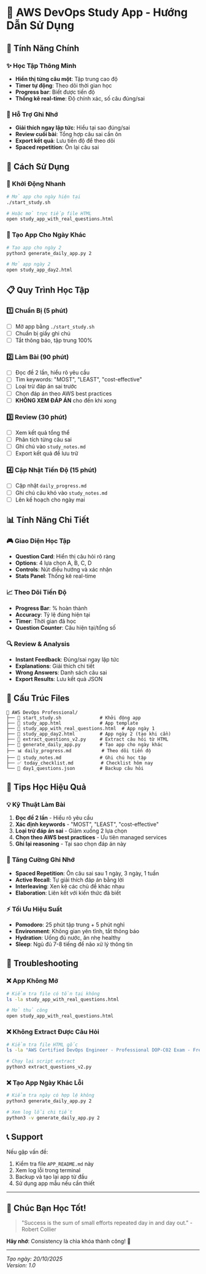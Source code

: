 # 🚀 AWS DevOps Study App - Hướng Dẫn Sử Dụng

## 📱 Tính Năng Chính

### ✨ Học Tập Thông Minh
- **Hiển thị từng câu một**: Tập trung cao độ
- **Timer tự động**: Theo dõi thời gian học
- **Progress bar**: Biết được tiến độ
- **Thống kê real-time**: Độ chính xác, số câu đúng/sai

### 🧠 Hỗ Trợ Ghi Nhớ
- **Giải thích ngay lập tức**: Hiểu tại sao đúng/sai
- **Review cuối bài**: Tổng hợp câu sai cần ôn
- **Export kết quả**: Lưu tiến độ để theo dõi
- **Spaced repetition**: Ôn lại câu sai

## 🎯 Cách Sử Dụng

### 🚀 Khởi Động Nhanh
```bash
# Mở app cho ngày hiện tại
./start_study.sh

# Hoặc mở trực tiếp file HTML
open study_app_with_real_questions.html
```

### 📅 Tạo App Cho Ngày Khác
```bash
# Tạo app cho ngày 2
python3 generate_daily_app.py 2

# Mở app ngày 2
open study_app_day2.html
```

## 📋 Quy Trình Học Tập

### 1️⃣ Chuẩn Bị (5 phút)
- [ ] Mở app bằng `./start_study.sh`
- [ ] Chuẩn bị giấy ghi chú
- [ ] Tắt thông báo, tập trung 100%

### 2️⃣ Làm Bài (90 phút)
- [ ] Đọc đề 2 lần, hiểu rõ yêu cầu
- [ ] Tìm keywords: "MOST", "LEAST", "cost-effective"
- [ ] Loại trừ đáp án sai trước
- [ ] Chọn đáp án theo AWS best practices
- [ ] **KHÔNG XEM ĐÁP ÁN** cho đến khi xong

### 3️⃣ Review (30 phút)
- [ ] Xem kết quả tổng thể
- [ ] Phân tích từng câu sai
- [ ] Ghi chú vào `study_notes.md`
- [ ] Export kết quả để lưu trữ

### 4️⃣ Cập Nhật Tiến Độ (15 phút)
- [ ] Cập nhật `daily_progress.md`
- [ ] Ghi chú câu khó vào `study_notes.md`
- [ ] Lên kế hoạch cho ngày mai

## 📊 Tính Năng Chi Tiết

### 🎮 Giao Diện Học Tập
- **Question Card**: Hiển thị câu hỏi rõ ràng
- **Options**: 4 lựa chọn A, B, C, D
- **Controls**: Nút điều hướng và xác nhận
- **Stats Panel**: Thống kê real-time

### 📈 Theo Dõi Tiến Độ
- **Progress Bar**: % hoàn thành
- **Accuracy**: Tỷ lệ đúng hiện tại
- **Timer**: Thời gian đã học
- **Question Counter**: Câu hiện tại/tổng số

### 🔍 Review & Analysis
- **Instant Feedback**: Đúng/sai ngay lập tức
- **Explanations**: Giải thích chi tiết
- **Wrong Answers**: Danh sách câu sai
- **Export Results**: Lưu kết quả JSON

## 📁 Cấu Trúc Files

```
📂 AWS DevOps Professional/
├── 🚀 start_study.sh              # Khởi động app
├── 📱 study_app.html              # App template
├── 📱 study_app_with_real_questions.html  # App ngày 1
├── 📱 study_app_day2.html         # App ngày 2 (tạo khi cần)
├── 🔧 extract_questions_v2.py     # Extract câu hỏi từ HTML
├── 🔧 generate_daily_app.py       # Tạo app cho ngày khác
├── 📊 daily_progress.md           # Theo dõi tiến độ
├── 📝 study_notes.md              # Ghi chú học tập
├── ✅ today_checklist.md          # Checklist hôm nay
└── 📄 day1_questions.json         # Backup câu hỏi
```

## 🎯 Tips Học Hiệu Quả

### 💡 Kỹ Thuật Làm Bài
1. **Đọc đề 2 lần** - Hiểu rõ yêu cầu
2. **Xác định keywords** - "MOST", "LEAST", "cost-effective"
3. **Loại trừ đáp án sai** - Giảm xuống 2 lựa chọn
4. **Chọn theo AWS best practices** - Ưu tiên managed services
5. **Ghi lại reasoning** - Tại sao chọn đáp án này

### 🧠 Tăng Cường Ghi Nhớ
- **Spaced Repetition**: Ôn câu sai sau 1 ngày, 3 ngày, 1 tuần
- **Active Recall**: Tự giải thích đáp án bằng lời
- **Interleaving**: Xen kẽ các chủ đề khác nhau
- **Elaboration**: Liên kết với kiến thức đã biết

### ⚡ Tối Ưu Hiệu Suất
- **Pomodoro**: 25 phút tập trung + 5 phút nghỉ
- **Environment**: Không gian yên tĩnh, tắt thông báo
- **Hydration**: Uống đủ nước, ăn nhẹ healthy
- **Sleep**: Ngủ đủ 7-8 tiếng để não xử lý thông tin

## 🔧 Troubleshooting

### ❌ App Không Mở
```bash
# Kiểm tra file có tồn tại không
ls -la study_app_with_real_questions.html

# Mở thủ công
open study_app_with_real_questions.html
```

### ❌ Không Extract Được Câu Hỏi
```bash
# Kiểm tra file HTML gốc
ls -la "AWS Certified DevOps Engineer - Professional DOP-C02 Exam - Free Exam Q&As, Page 1 _ ExamTopics.html"

# Chạy lại script extract
python3 extract_questions_v2.py
```

### ❌ Tạo App Ngày Khác Lỗi
```bash
# Kiểm tra ngày có hợp lệ không
python3 generate_daily_app.py 2

# Xem log lỗi chi tiết
python3 -v generate_daily_app.py 2
```

## 📞 Support

Nếu gặp vấn đề:
1. Kiểm tra file `APP_README.md` này
2. Xem log lỗi trong terminal
3. Backup và tạo lại app từ đầu
4. Sử dụng app mẫu nếu cần thiết

---

## 🎉 Chúc Bạn Học Tốt!

> "Success is the sum of small efforts repeated day in and day out." - Robert Collier

**Hãy nhớ**: Consistency là chìa khóa thành công! 🔑

---

*Tạo ngày: 20/10/2025*  
*Version: 1.0*
